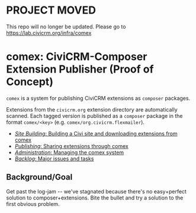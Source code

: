 # PROJECT MOVED

This repo will no longer be updated. Please go to https://lab.civicrm.org/infra/comex

# comex: CiviCRM-Composer Extension Publisher (Proof of Concept)

`comex` is a system for publishing CiviCRM extensions as `composer` packages.

Extensions from the `civicrm.org` extension directory are automatically scanned. Each tagged version
is published as a `composer` package in the format `comex/<key>` (e.g. `comex/org.civicrm.flexmailer`).

* [*Site Building*: Building a Civi site and downloading extensions from comex](doc/site-build.md)
* [*Publishing*: Sharing extensions through comex](doc/publish.md)
* [*Administration*: Managing the comex system](doc/admin.md)
* [*Backlog*: Major issues and tasks](doc/backlog.md)

## Background/Goal

Get past the log-jam -- we've stagnated because there's no easy+perfect
solution to composer+extensions.  Bite the bullet and try a solution to
the first obvious problem.
